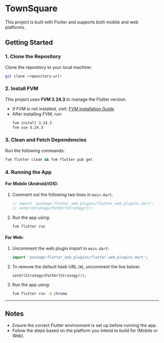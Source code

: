 
# TownSquare

This project is built with Flutter and supports both mobile and web platforms.

## Getting Started

### 1. Clone the Repository
Clone the repository to your local machine:
```bash
git clone <repository-url>
```

### 2. Install FVM
This project uses **FVM 3.24.3** to manage the Flutter version.

- If FVM is not installed, visit: [FVM Installation Guide](https://fvm.app/documentation/getting-started/installation)
- After installing FVM, run:
  ```bash
  fvm install 3.24.3
  fvm use 3.24.3
  ```

### 3. Clean and Fetch Dependencies
Run the following commands:
```bash
fvm flutter clean && fvm flutter pub get
```

### 4. Running the App

#### For Mobile (Android/iOS):
1. Comment out the following two lines in `main.dart`:
   ```dart
   // import 'package:flutter_web_plugins/flutter_web_plugins.dart';
   // setUrlStrategy(PathUrlStrategy());
   ```
2. Run the app using:
   ```bash
   fvm flutter run
   ```

#### For Web:
1. Uncomment the web plugin import in `main.dart`:
   ```dart
   import 'package:flutter_web_plugins/flutter_web_plugins.dart';
   ```
2. To remove the default hash URL (`#`), uncomment the line below:
   ```dart
   setUrlStrategy(PathUrlStrategy());
   ```
3. Run the app using:
   ```bash
   fvm flutter run -d chrome
   ```

---

## Notes

- Ensure the correct Flutter environment is set up before running the app.
- Follow the steps based on the platform you intend to build for (Mobile or Web).
